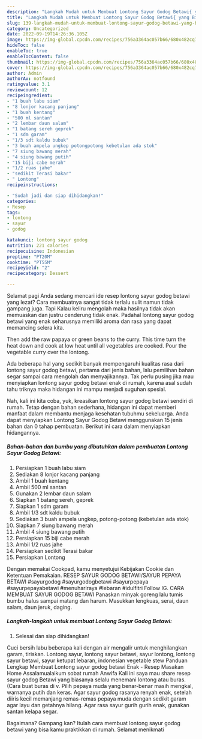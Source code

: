 ```yaml
---
description: "Langkah Mudah untuk Membuat Lontong Sayur Godog Betawi{ yang Bikin Ngiler,  Menu Buat lebaran"
title: "Langkah Mudah untuk Membuat Lontong Sayur Godog Betawi{ yang Bikin Ngiler,  Menu Buat lebaran"
slug: 139-langkah-mudah-untuk-membuat-lontong-sayur-godog-betawi-yang-bikin-ngiler-menu-buat-lebaran
category: Uncategorized
date: 2022-09-19T14:26:36.105Z
image: https://img-global.cpcdn.com/recipes/756a3364ac057b66/680x482cq70/lontong-sayur-godog-betawi-foto-resep-utama.jpg
hideToc: false
enableToc: true
enableTocContent: false
thumbnail: https://img-global.cpcdn.com/recipes/756a3364ac057b66/680x482cq70/lontong-sayur-godog-betawi-foto-resep-utama.jpg
cover: https://img-global.cpcdn.com/recipes/756a3364ac057b66/680x482cq70/lontong-sayur-godog-betawi-foto-resep-utama.jpg
author: Admin
authorAv: notfound
ratingvalue: 3.1
reviewcount: 12
recipeingredient:
- "1 buah labu siam"
- "8 lonjor kacang panjang"
- "1 buah kentang"
- "500 ml santan"
- "2 lembar daun salam"
- "1 batang sereh geprek"
- "1 sdm garam"
- "1/3 sdt kaldu bubuk"
- "3 buah ampela ungkep potongpotong kebetulan ada stok"
- "7 siung bawang merah"
- "4 siung bawang putih"
- "15 biji cabe merah"
- "1/2 ruas jahe"
- "sedikit Terasi bakar"
- " Lontong"
recipeinstructions:

- "Sudah jadi dan siap dihidangkan!"
categories:
- Resep
tags:
- lontong
- sayur
- godog

katakunci: lontong sayur godog 
nutrition: 221 calories
recipecuisine: Indonesian
preptime: "PT20M"
cooktime: "PT55M"
recipeyield: "2"
recipecategory: Dessert

---
```



Selamat pagi Anda sedang mencari ide resep lontong sayur godog betawi yang lezat? Cara membuatnya sangat tidak terlalu sulit namun tidak gampang juga. Tapi Kalau keliru mengolah maka hasilnya tidak akan memuaskan dan justru cenderung tidak enak. Padahal lontong sayur godog betawi yang enak seharusnya memiliki aroma dan rasa yang dapat memancing selera kita.


Then add the raw papaya or green beans to the curry. This time turn the heat down and cook at low heat until all vegetables are cooked. Pour the vegetable curry over the lontong.

Ada beberapa hal yang sedikit banyak mempengaruhi kualitas rasa dari lontong sayur godog betawi, pertama dari jenis bahan, lalu pemilihan bahan segar sampai cara mengolah dan menyajikannya. Tak perlu pusing jika mau menyiapkan lontong sayur godog betawi enak di rumah, karena asal sudah tahu triknya maka hidangan ini mampu menjadi suguhan spesial.


Nah, kali ini kita coba, yuk, kreasikan lontong sayur godog betawi sendiri di rumah. Tetap dengan bahan sederhana, hidangan ini dapat memberi manfaat dalam membantu menjaga kesehatan tubuhmu sekeluarga. Anda dapat menyiapkan Lontong Sayur Godog Betawi menggunakan 15 jenis bahan dan 0 tahap pembuatan. Berikut ini cara dalam menyiapkan hidangannya.

<!--inarticleads1-->

##### Bahan-bahan dan bumbu yang dibutuhkan dalam pembuatan Lontong Sayur Godog Betawi:

1. Persiapkan 1 buah labu siam
1. Sediakan 8 lonjor kacang panjang
1. Ambil 1 buah kentang
1. Ambil 500 ml santan
1. Gunakan 2 lembar daun salam
1. Siapkan 1 batang sereh, geprek
1. Siapkan 1 sdm garam
1. Ambil 1/3 sdt kaldu bubuk
1. Sediakan 3 buah ampela ungkep, potong-potong (kebetulan ada stok)
1. Siapkan 7 siung bawang merah
1. Ambil 4 siung bawang putih
1. Persiapkan 15 biji cabe merah
1. Ambil 1/2 ruas jahe
1. Persiapkan sedikit Terasi bakar
1. Persiapkan  Lontong


Dengan memakai Cookpad, kamu menyetujui Kebijakan Cookie dan Ketentuan Pemakaian. RESEP SAYUR GODOG BETAWI/SAYUR PEPAYA BETAWI #sayurgodog #sayurgodogbetawi #sayurpepaya #sayurpepayabetawi #menuhariraya #lebaran #idulfitri Follow IG. CARA MEMBUAT SAYUR GODOG BETAWI Panaskan minyak goreng lalu tumis bumbu halus sampai matang dan harum. Masukkan lengkuas, serai, daun salam, daun jeruk, daging. 

<!--inarticleads2-->

##### Langkah-langkah untuk membuat Lontong Sayur Godog Betawi:


1. Selesai dan siap dihidangkan!

Cuci bersih labu beberapa kali dengan air mengalir untuk menghilangkan garam, tiriskan. Lontong sayur, lontong sayur betawi, sayur lontong, lontong sayur betawi, sayur ketupat lebaran, indonesian vegetable stew Panduan Lengkap Membuat Lontong sayur godog betawi Enak - Resep Masakan Home Assalamualaikum sobat rumah Anwifa Kali ini saya mau share resep sayur godog Betawi yang biasanya selalu menemani lontong atau buras. (Cara buat buras di v. Pilih pepaya muda yang benar-benar masih mengkal, warnanya putih dan keras. Agar sayur godog rasanya renyah enak, setelah diiris kecil memanjang remas-remas pepaya muda dengan sedikit garam agar layu dan getahnya hilang. Agar rasa sayur gurih gurih enak, gunakan santan kelapa segar. 

Bagaimana? Gampang kan? Itulah cara membuat lontong sayur godog betawi yang bisa kamu praktikkan di rumah. Selamat menikmati
